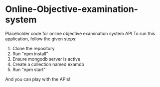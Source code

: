 # Online-Objective-examination-system

Placeholder code for online objective examination system API
To run this application, follow the given steps:

1. Clone the repository
2. Run "npm install"
3. Ensure mongodb server is active
4. Create a collection named examdb
5. Run "npm start"

And you can play with the APIs!
